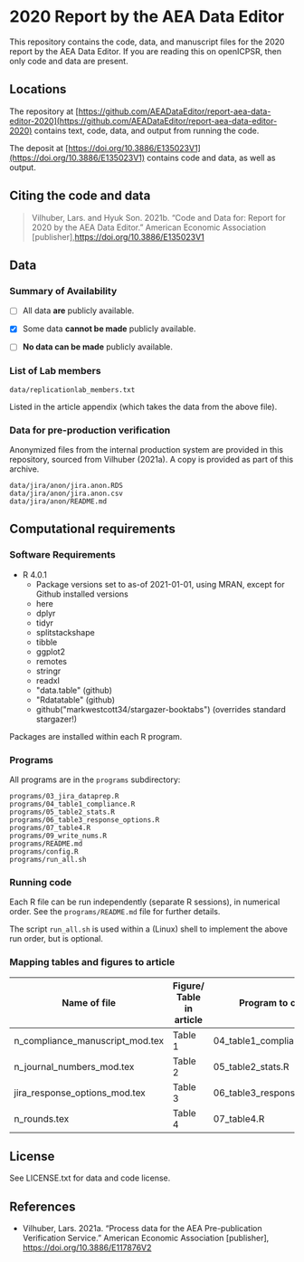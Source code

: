 # 2020 Report by the AEA Data Editor

This repository contains the code, data, and manuscript files for the 2020 report by the AEA Data Editor. If you are reading this on openICPSR, then only code and data are present.


## Locations

The repository at [https://github.com/AEADataEditor/report-aea-data-editor-2020](https://github.com/AEADataEditor/report-aea-data-editor-2020) contains text, code, data, and output from running the code. 

The deposit at [https://doi.org/10.3886/E135023V1](https://doi.org/10.3886/E135023V1) contains code and data, as well as output. 


## Citing the code and data

> Vilhuber, Lars. and Hyuk Son. 2021b. “Code and Data for:  Report for 2020 by the AEA  Data  Editor.”  American Economic Association  [publisher],https://doi.org/10.3886/E135023V1


##  Data

### Summary of Availability

- [ ] All data **are** publicly available.
- [X] Some data **cannot be made** publicly available.
- [ ] **No data can be made** publicly available.


### List of Lab members

```
data/replicationlab_members.txt
```

Listed in the article appendix (which takes the data from the above file).

### Data for pre-production verification

Anonymized files from the internal production system are provided in this repository, sourced from Vilhuber (2021a). A copy is provided as part of this archive.

```
data/jira/anon/jira.anon.RDS
data/jira/anon/jira.anon.csv
data/jira/anon/README.md
```

## Computational requirements


### Software Requirements

- R 4.0.1
  - Package versions set to as-of 2021-01-01, using MRAN, except for Github installed versions
  - here
  - dplyr
  - tidyr
  - splitstackshape
  - tibble
  - ggplot2
  - remotes
  - stringr
  - readxl
  - "data.table" (github)
  - "Rdatatable" (github)
  - github("markwestcott34/stargazer-booktabs") (overrides standard stargazer!)

Packages are installed within each R program. 


### Programs

All programs are in the `programs` subdirectory:
```
programs/03_jira_dataprep.R
programs/04_table1_compliance.R
programs/05_table2_stats.R
programs/06_table3_response_options.R
programs/07_table4.R
programs/09_write_nums.R
programs/README.md
programs/config.R
programs/run_all.sh
```

### Running code

Each R file can be run independently (separate R sessions), in numerical order. See the `programs/README.md` file for further details.

The script `run_all.sh` is used within a (Linux) shell to implement the above run order, but is optional.

### Mapping tables and figures to article

| Name of file | Figure/ Table in article | Program to create |
|--------------|--------------------------|-------------------|
|n_compliance_manuscript_mod.tex| Table 1 | 04_table1_compliance.R|
|n_journal_numbers_mod.tex| Table 2 | 05_table2_stats.R|
|jira_response_options_mod.tex| Table 3 | 06_table3_response_options.R|
|n_rounds.tex| Table 4 | 07_table4.R|

## License

See LICENSE.txt for data and code license.

## References


- Vilhuber,  Lars. 2021a.  “Process  data  for  the AEA  Pre-publication  Verification  Service.” American Economic Association [publisher], https://doi.org/10.3886/E117876V2